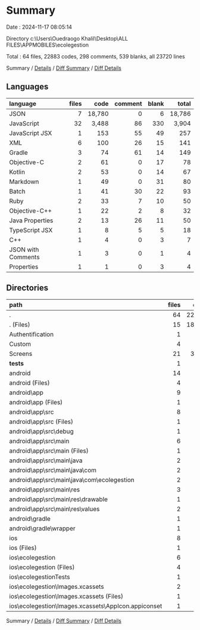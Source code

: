 # Summary

Date : 2024-11-17 08:05:14

Directory c:\\Users\\Ouedraogo Khalil\\Desktop\\ALL FILES\\APPMOBILES\\ecolegestion

Total : 64 files,  22883 codes, 298 comments, 539 blanks, all 23720 lines

Summary / [Details](details.md) / [Diff Summary](diff.md) / [Diff Details](diff-details.md)

## Languages
| language | files | code | comment | blank | total |
| :--- | ---: | ---: | ---: | ---: | ---: |
| JSON | 7 | 18,780 | 0 | 6 | 18,786 |
| JavaScript | 32 | 3,488 | 86 | 330 | 3,904 |
| JavaScript JSX | 1 | 153 | 55 | 49 | 257 |
| XML | 6 | 100 | 26 | 15 | 141 |
| Gradle | 3 | 74 | 61 | 14 | 149 |
| Objective-C | 2 | 61 | 0 | 17 | 78 |
| Kotlin | 2 | 53 | 0 | 14 | 67 |
| Markdown | 1 | 49 | 0 | 31 | 80 |
| Batch | 1 | 41 | 30 | 22 | 93 |
| Ruby | 2 | 33 | 7 | 10 | 50 |
| Objective-C++ | 1 | 22 | 2 | 8 | 32 |
| Java Properties | 2 | 13 | 26 | 11 | 50 |
| TypeScript JSX | 1 | 8 | 5 | 5 | 18 |
| C++ | 1 | 4 | 0 | 3 | 7 |
| JSON with Comments | 1 | 3 | 0 | 1 | 4 |
| Properties | 1 | 1 | 0 | 3 | 4 |

## Directories
| path | files | code | comment | blank | total |
| :--- | ---: | ---: | ---: | ---: | ---: |
| . | 64 | 22,883 | 298 | 539 | 23,720 |
| . (Files) | 15 | 18,944 | 66 | 101 | 19,111 |
| Authentification | 1 | 10 | 0 | 2 | 12 |
| Custom | 4 | 56 | 0 | 8 | 64 |
| Screens | 21 | 3,380 | 77 | 310 | 3,767 |
| __tests__ | 1 | 8 | 5 | 5 | 18 |
| android | 14 | 264 | 142 | 75 | 481 |
| android (Files) | 4 | 73 | 56 | 35 | 164 |
| android\\app | 9 | 184 | 86 | 39 | 309 |
| android\\app (Files) | 1 | 48 | 61 | 11 | 120 |
| android\\app\\src | 8 | 136 | 25 | 28 | 189 |
| android\\app\\src (Files) | 1 | 29 | 0 | 0 | 29 |
| android\\app\\src\\debug | 1 | 10 | 0 | 4 | 14 |
| android\\app\\src\\main | 6 | 97 | 25 | 24 | 146 |
| android\\app\\src\\main (Files) | 1 | 24 | 0 | 3 | 27 |
| android\\app\\src\\main\\java | 2 | 53 | 0 | 14 | 67 |
| android\\app\\src\\main\\java\\com | 2 | 53 | 0 | 14 | 67 |
| android\\app\\src\\main\\java\\com\\ecolegestion | 2 | 53 | 0 | 14 | 67 |
| android\\app\\src\\main\\res | 3 | 20 | 25 | 7 | 52 |
| android\\app\\src\\main\\res\\drawable | 1 | 12 | 23 | 3 | 38 |
| android\\app\\src\\main\\res\\values | 2 | 8 | 2 | 4 | 14 |
| android\\gradle | 1 | 7 | 0 | 1 | 8 |
| android\\gradle\\wrapper | 1 | 7 | 0 | 1 | 8 |
| ios | 8 | 221 | 8 | 38 | 267 |
| ios (Files) | 1 | 29 | 5 | 7 | 41 |
| ios\\ecolegestion | 6 | 139 | 3 | 17 | 159 |
| ios\\ecolegestion (Files) | 4 | 80 | 3 | 15 | 98 |
| ios\\ecolegestionTests | 1 | 53 | 0 | 14 | 67 |
| ios\\ecolegestion\\Images.xcassets | 2 | 59 | 0 | 2 | 61 |
| ios\\ecolegestion\\Images.xcassets (Files) | 1 | 6 | 0 | 1 | 7 |
| ios\\ecolegestion\\Images.xcassets\\AppIcon.appiconset | 1 | 53 | 0 | 1 | 54 |

Summary / [Details](details.md) / [Diff Summary](diff.md) / [Diff Details](diff-details.md)